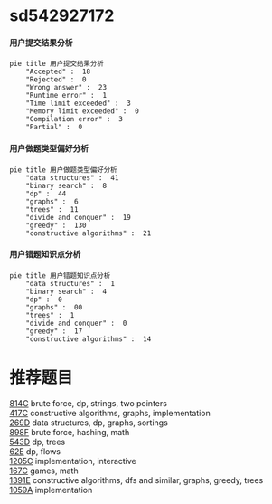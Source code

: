 # sd542927172

<!-- tabs:start -->



#### **用户提交结果分析**

```mermaid
pie title 用户提交结果分析
    "Accepted" :  18
    "Rejected" :  0
    "Wrong answer" :  23
    "Runtime error" :  1
    "Time limit exceeded" :  3
    "Memory limit exceeded" :  0
    "Compilation error" :  3
    "Partial" :  0
```

#### **用户做题类型偏好分析**

```mermaid
pie title 用户做题类型偏好分析
    "data structures" :  41
    "binary search" :  8
    "dp" :  44
    "graphs" :  6
    "trees" :  11
    "divide and conquer" :  19
    "greedy" :  130
    "constructive algorithms" :  21
```
#### **用户错题知识点分析**

```mermaid
pie title 用户错题知识点分析
    "data structures" :  1
    "binary search" :  4
    "dp" :  0
    "graphs" :  00
    "trees" :  1
    "divide and conquer" :  0
    "greedy" :  17
    "constructive algorithms" :  14
```



<!-- tabs:end -->
# 推荐题目
[814C](https://codeforces.com/contest/814/problem/C)		brute force,
                        dp,
                        strings,
                        two pointers		  
[417C](https://codeforces.com/contest/417/problem/C)		constructive algorithms,
                        graphs,
                        implementation		  
[269D](https://codeforces.com/contest/269/problem/D)		data structures,
                        dp,
                        graphs,
                        sortings		  
[898F](https://codeforces.com/contest/898/problem/F)		brute force,
                        hashing,
                        math		  
[543D](https://codeforces.com/contest/543/problem/D)		dp,
                        trees		  
[62E](https://codeforces.com/contest/62/problem/E)		dp,
                        flows		  
[1205C](https://codeforces.com/contest/1205/problem/C)		implementation,
                        interactive		  
[167C](https://codeforces.com/contest/167/problem/C)		games,
                        math		  
[1391E](https://codeforces.com/contest/1391/problem/E)		constructive algorithms,
                        dfs and similar,
                        graphs,
                        greedy,
                        trees		  
[1059A](https://codeforces.com/contest/1059/problem/A)		implementation		  
